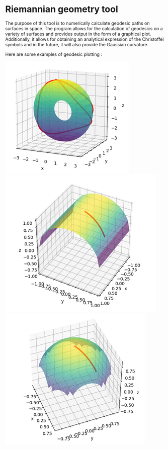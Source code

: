 # Riemannian geometry tool

The purpose of this tool is to numerically calculate geodesic paths on surfaces in space. The program allows for the calculation of geodesics on a variety of surfaces and provides output in the form of a graphical plot. Additionally, it allows for obtaining an analytical expression of the Christoffel symbols and in the future, it will also provide the Gaussian curvature.

Here are some examples of geodesic plotting :

![Screenshot](images/torus.png)
![Screenshot](images/cylinder.png)
![Screenshot](images/sphere.png)